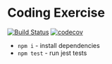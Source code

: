 # Coding Exercise

[![Build Status](https://travis-ci.com/cookiej91/dependency-exercise.svg?token=m4GLbef3m476z7gwpBkc&branch=master)](https://travis-ci.com/cookiej91/dependency-exercise)
[![codecov](https://codecov.io/gh/cookiej91/dependency-exercise/branch/master/graph/badge.svg?token=4J5ST1wi0b)](https://codecov.io/gh/cookiej91/dependency-exercise)

- `npm i` - install dependencies
- `npm test` - run jest tests

